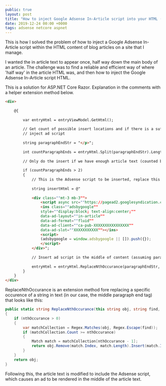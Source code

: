 ```yaml
---
public: true
layout: post
title: "How to inject Google Adsense In-Article script into your HTML (ASP.NET Core Razor)"
date: 2019-12-24 00:00 +0000
tags: adsense netcore aspnet
---
```


This is how I solved the problem of how to inject a Google Adsense In-Article script within the HTML content of blog articles on a site that I manage.

I wanted the in article text to appear once, half way down the main body of an article. The challenge was to find a reliable and efficient way of where 'half way' in the article HTML was, and then how to inject the Google Adsense In-Article script HTML.

This is a solution for ASP.NET Core Razor. Explanation in the comments with a helper extension method below.

```html
<div>
	
	@{
	
		var entryHtml = entryViewModel.GetHtml();
	
		// Get count of possible insert locations and if there is a sufficient number,
		// inject ad script
	
		string paragraphEndStr = "</p>";
	
		int countParagraphEnds = entryHtml.Split(paragraphEndStr).Length - 1;
	
        // Only do the insert if we have enough article text (counted by paragraphs)
    
		if (countParagraphEnds > 2)
		{
            // This is the Adsense script to be inserted, replace this with your own, escaping quotes in the HTML
        
			string insertHtml = @"
	
			<div class=""mt-3 mb-3"">
				<script async src=""https://pagead2.googlesyndication.com/pagead/js/adsbygoogle.js""></script>
				<ins class=""adsbygoogle""
				style=""display:block; text-align:center;""
				data-ad-layout=""in-article""
				data-ad-format=""fluid""
				data-ad-client=""ca-pub-XXXXXXXXXXXXXXXX""
				data-ad-slot=""XXXXXXXXXXX""></ins>
				<script>
				(adsbygoogle = window.adsbygoogle || []).push({});
				</script>
			</div>";
	
			// Insert ad script in the middle of content (assuming paragraphs of the same length)
	
			entryHtml = entryHtml.ReplaceNthOccurance(paragraphEndStr, paragraphEndStr + insertHtml, countParagraphEnds / 2);
		}
	}
</div>
```

ReplaceNthOccurance is an extension method fore replacing a specific occurence of a string in text (in our case, the middle paragraph end tag) that looks like this:

```csharp
public static string ReplaceNthOccurance(this string obj, string find, string replace, int nthOccurance)
{
    if (nthOccurance > 0)
    {
        var matchCollection = Regex.Matches(obj, Regex.Escape(find));
        if (matchCollection.Count >= nthOccurance)
        {
            Match match = matchCollection[nthOccurance - 1];
            return obj.Remove(match.Index, match.Length).Insert(match.Index, replace);
        }
    }
    return obj;
}
```

Following this, the article text is modified to include the Adsense script, which causes an ad to be rendered in the middle of the article text.